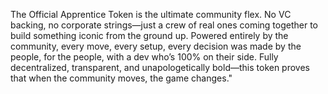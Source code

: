 The Official Apprentice Token is the ultimate community flex. No VC backing, no corporate strings—just a crew of real ones coming together to build something iconic from the ground up. Powered entirely by the community, every move, every setup, every decision was made by the people, for the people, with a dev who’s 100% on their side. Fully decentralized, transparent, and unapologetically bold—this token proves that when the community moves, the game changes."
